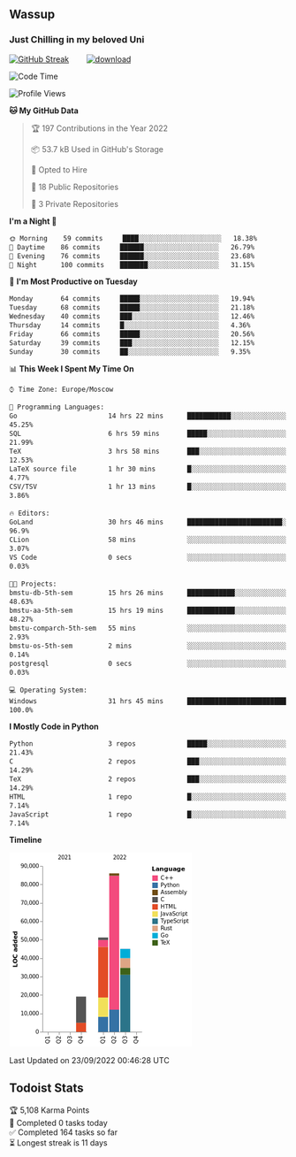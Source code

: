 ## Wassup 
### Just Chilling in my beloved Uni 

<!--
-->

[![GitHub Streak](http://github-readme-streak-stats.herokuapp.com?user=archeoss&theme=shades-of-purple&hide_border=true&date_format=j%20M%5B%20Y%5D)](https://git.io/streak-stats)&nbsp;&nbsp;&nbsp;&nbsp;&nbsp;&nbsp;&nbsp;&nbsp;[![download](https://user-images.githubusercontent.com/68448737/147796309-d8b65b1d-4dde-40d9-b03a-2b42aaa6cd43.jpeg)
](http://bmstu.ru/)

<!--START_SECTION:waka-->
![Code Time](http://img.shields.io/badge/Code%20Time-579%20hrs%2053%20mins-blue)

![Profile Views](http://img.shields.io/badge/Profile%20Views-2-blue)

**🐱 My GitHub Data** 

> 🏆 197 Contributions in the Year 2022
 > 
> 📦 53.7 kB Used in GitHub's Storage 
 > 
> 💼 Opted to Hire
 > 
> 📜 18 Public Repositories 
 > 
> 🔑 3 Private Repositories  
 > 
**I'm a Night 🦉** 

```text
🌞 Morning    59 commits     ████░░░░░░░░░░░░░░░░░░░░░   18.38% 
🌆 Daytime    86 commits     ██████░░░░░░░░░░░░░░░░░░░   26.79% 
🌃 Evening    76 commits     ██████░░░░░░░░░░░░░░░░░░░   23.68% 
🌙 Night      100 commits    ███████░░░░░░░░░░░░░░░░░░   31.15%

```
📅 **I'm Most Productive on Tuesday** 

```text
Monday       64 commits     █████░░░░░░░░░░░░░░░░░░░░   19.94% 
Tuesday      68 commits     █████░░░░░░░░░░░░░░░░░░░░   21.18% 
Wednesday    40 commits     ███░░░░░░░░░░░░░░░░░░░░░░   12.46% 
Thursday     14 commits     █░░░░░░░░░░░░░░░░░░░░░░░░   4.36% 
Friday       66 commits     █████░░░░░░░░░░░░░░░░░░░░   20.56% 
Saturday     39 commits     ███░░░░░░░░░░░░░░░░░░░░░░   12.15% 
Sunday       30 commits     ██░░░░░░░░░░░░░░░░░░░░░░░   9.35%

```


📊 **This Week I Spent My Time On** 

```text
⌚︎ Time Zone: Europe/Moscow

💬 Programming Languages: 
Go                       14 hrs 22 mins      ███████████░░░░░░░░░░░░░░   45.25% 
SQL                      6 hrs 59 mins       █████░░░░░░░░░░░░░░░░░░░░   21.99% 
TeX                      3 hrs 58 mins       ███░░░░░░░░░░░░░░░░░░░░░░   12.53% 
LaTeX source file        1 hr 30 mins        █░░░░░░░░░░░░░░░░░░░░░░░░   4.77% 
CSV/TSV                  1 hr 13 mins        █░░░░░░░░░░░░░░░░░░░░░░░░   3.86%

🔥 Editors: 
GoLand                   30 hrs 46 mins      ████████████████████████░   96.9% 
CLion                    58 mins             ░░░░░░░░░░░░░░░░░░░░░░░░░   3.07% 
VS Code                  0 secs              ░░░░░░░░░░░░░░░░░░░░░░░░░   0.03%

🐱‍💻 Projects: 
bmstu-db-5th-sem         15 hrs 26 mins      ████████████░░░░░░░░░░░░░   48.63% 
bmstu-aa-5th-sem         15 hrs 19 mins      ████████████░░░░░░░░░░░░░   48.27% 
bmstu-comparch-5th-sem   55 mins             ░░░░░░░░░░░░░░░░░░░░░░░░░   2.93% 
bmstu-os-5th-sem         2 mins              ░░░░░░░░░░░░░░░░░░░░░░░░░   0.14% 
postgresql               0 secs              ░░░░░░░░░░░░░░░░░░░░░░░░░   0.03%

💻 Operating System: 
Windows                  31 hrs 45 mins      █████████████████████████   100.0%

```

**I Mostly Code in Python** 

```text
Python                   3 repos             █████░░░░░░░░░░░░░░░░░░░░   21.43% 
C                        2 repos             ███░░░░░░░░░░░░░░░░░░░░░░   14.29% 
TeX                      2 repos             ███░░░░░░░░░░░░░░░░░░░░░░   14.29% 
HTML                     1 repo              █░░░░░░░░░░░░░░░░░░░░░░░░   7.14% 
JavaScript               1 repo              █░░░░░░░░░░░░░░░░░░░░░░░░   7.14%

```


**Timeline**

![Chart not found](https://raw.githubusercontent.com/archeoss/archeoss/master/charts/bar_graph.png) 


 Last Updated on 23/09/2022 00:46:28 UTC
<!--END_SECTION:waka-->

## Todoist Stats

<!-- TODO-IST:START -->
🏆  5,108 Karma Points           
🌸  Completed 0 tasks today           
✅  Completed 164 tasks so far           
⏳  Longest streak is 11 days
<!-- TODO-IST:END -->

